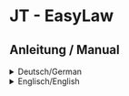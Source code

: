 # JT - EasyLaw
## Anleitung / Manual
<details>
  <summary>Deutsch/German</summary>

# Deutsche Anleitung

Für die Nutzung dieses Plugins wird ein Konto bei [www.easyrechtssicher.de](https://www.easyrechtssicher.de) benötig.  
Noch nicht registriert: [Hier klicken, um ein Konto zu erstellen](https://easyrechtssicher.de/komplett-schutz/)

Die Anwendung ist denkbar einfach.
Der Plugin-Aufruf ist {jteasylaw DOKUMENT}

DOKUMENT steht als Platzhalter für z.B.:
- **dse** (Datenschutzerklärung)
- _~~**imp** (Impressum)~~_
- _~~... (AGB)~~_

Das war es auch schon.

Mindestvorrausetzungen:
- Joomla! 3.9
- PHP7.1
</details>

<details>
  <summary>Englisch/English</summary>

# English Manual

To use this plugin you need a registration on [www.easyrechtssicher.de](https://www.easyrechtssicher.de).  
Not yet registered: [Click here to create an account](https://easyrechtssicher.de/komplett-schutz/)

The application is very easy to use.
The plugin call is {jteasylaw DOCUMENT}

DOCUMENT is a placeholder for e.g.:
- **dse** (Privacy-Statement)
- _~~**imp** (Imprint)~~_
- _~~... (Conditions)~~_

That's all.

Minimum requirements:
- Joomla! 3.9
- PHP7.1
</details>

